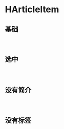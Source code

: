 # HArticleItem

## 基础

<div class="h-container">
<HArticleItem :title="title" :brief="brief" :tags="tags" :date="date"></HArticleItem>
<HArticleItem :title="title" :brief="brief" :tags="tags" :date="date"></HArticleItem>
<HArticleItem :title="title" :brief="brief" :tags="tags" :date="date"></HArticleItem>
</div>

## 选中

<div class="h-container">
<HArticleItem :title="title" :brief="brief" :tags="tags" :date="date" selected></HArticleItem>
<HArticleItem :title="title" :brief="brief" :tags="tags" :date="date"></HArticleItem>
<HArticleItem :title="title" :brief="brief" :tags="tags" :date="date"></HArticleItem>
</div>

## 没有简介

<div class="h-container">
<HArticleItem :title="title" :tags="tags" :date="date"></HArticleItem>
<HArticleItem :title="title" :tags="tags" :date="date"></HArticleItem>
<HArticleItem :title="title" :tags="tags" :date="date"></HArticleItem>
</div>

## 没有标签

<div class="h-container">
<HArticleItem :title="title" :brief="brief" :date="date"></HArticleItem>
<HArticleItem :title="title" :brief="brief" :date="date"></HArticleItem>
<HArticleItem :title="title" :brief="brief" :date="date"></HArticleItem>
</div>

<script setup>
import HArticleItem from '../src/components/HArticleItem.vue'
import { genArticle } from './helper'
const { title, brief, tags, date} = genArticle()
</script>
<style scope>
.h-container{
  background: var(--color-background-c2);
  width: 300px;
  padding: 10px
}
</style>
